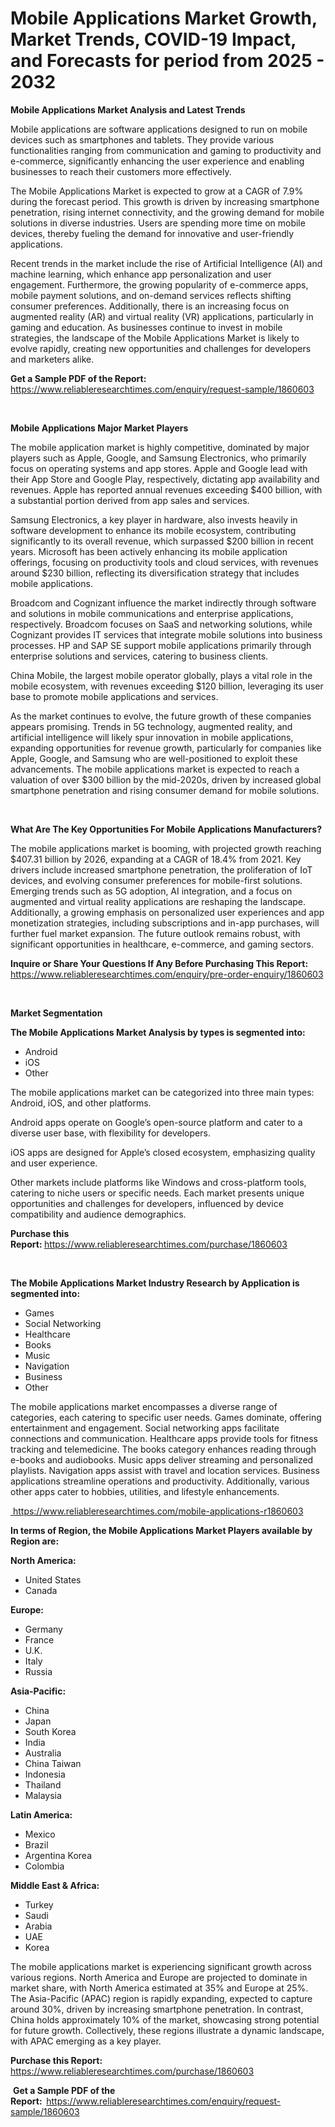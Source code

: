 <p><h1>Mobile Applications Market Growth, Market Trends, COVID-19 Impact, and Forecasts for period from 2025 - 2032</h1></p><p><strong>Mobile Applications Market Analysis and Latest Trends</strong></p>
<p><p>Mobile applications are software applications designed to run on mobile devices such as smartphones and tablets. They provide various functionalities ranging from communication and gaming to productivity and e-commerce, significantly enhancing the user experience and enabling businesses to reach their customers more effectively.</p><p>The Mobile Applications Market is expected to grow at a CAGR of 7.9% during the forecast period. This growth is driven by increasing smartphone penetration, rising internet connectivity, and the growing demand for mobile solutions in diverse industries. Users are spending more time on mobile devices, thereby fueling the demand for innovative and user-friendly applications.</p><p>Recent trends in the market include the rise of Artificial Intelligence (AI) and machine learning, which enhance app personalization and user engagement. Furthermore, the growing popularity of e-commerce apps, mobile payment solutions, and on-demand services reflects shifting consumer preferences. Additionally, there is an increasing focus on augmented reality (AR) and virtual reality (VR) applications, particularly in gaming and education. As businesses continue to invest in mobile strategies, the landscape of the Mobile Applications Market is likely to evolve rapidly, creating new opportunities and challenges for developers and marketers alike.</p></p>
<p><strong>Get a Sample PDF of the Report:&nbsp;</strong> <a href="https://www.reliableresearchtimes.com/enquiry/request-sample/1860603?utm_campaign=3356&utm_medium=2&utm_source=Github&utm_content=ia&utm_term=19042025&utm_id=mobile-applications">https://www.reliableresearchtimes.com/enquiry/request-sample/1860603</a></p>
<p>&nbsp;</p>
<p><strong>Mobile Applications Major Market Players</strong></p>
<p><p>The mobile application market is highly competitive, dominated by major players such as Apple, Google, and Samsung Electronics, who primarily focus on operating systems and app stores. Apple and Google lead with their App Store and Google Play, respectively, dictating app availability and revenues. Apple has reported annual revenues exceeding $400 billion, with a substantial portion derived from app sales and services.</p><p>Samsung Electronics, a key player in hardware, also invests heavily in software development to enhance its mobile ecosystem, contributing significantly to its overall revenue, which surpassed $200 billion in recent years. Microsoft has been actively enhancing its mobile application offerings, focusing on productivity tools and cloud services, with revenues around $230 billion, reflecting its diversification strategy that includes mobile applications.</p><p>Broadcom and Cognizant influence the market indirectly through software and solutions in mobile communications and enterprise applications, respectively. Broadcom focuses on SaaS and networking solutions, while Cognizant provides IT services that integrate mobile solutions into business processes. HP and SAP SE support mobile applications primarily through enterprise solutions and services, catering to business clients.</p><p>China Mobile, the largest mobile operator globally, plays a vital role in the mobile ecosystem, with revenues exceeding $120 billion, leveraging its user base to promote mobile applications and services.</p><p>As the market continues to evolve, the future growth of these companies appears promising. Trends in 5G technology, augmented reality, and artificial intelligence will likely spur innovation in mobile applications, expanding opportunities for revenue growth, particularly for companies like Apple, Google, and Samsung who are well-positioned to exploit these advancements. The mobile applications market is expected to reach a valuation of over $300 billion by the mid-2020s, driven by increased global smartphone penetration and rising consumer demand for mobile solutions.</p></p>
<p>&nbsp;</p>
<p><strong>What Are The Key Opportunities For Mobile Applications Manufacturers?</strong></p>
<p><p>The mobile applications market is booming, with projected growth reaching $407.31 billion by 2026, expanding at a CAGR of 18.4% from 2021. Key drivers include increased smartphone penetration, the proliferation of IoT devices, and evolving consumer preferences for mobile-first solutions. Emerging trends such as 5G adoption, AI integration, and a focus on augmented and virtual reality applications are reshaping the landscape. Additionally, a growing emphasis on personalized user experiences and app monetization strategies, including subscriptions and in-app purchases, will further fuel market expansion. The future outlook remains robust, with significant opportunities in healthcare, e-commerce, and gaming sectors.</p></p>
<p><strong>Inquire or Share Your Questions If Any Before Purchasing This Report:</strong> <a href="https://www.reliableresearchtimes.com/enquiry/pre-order-enquiry/1860603?utm_campaign=3356&utm_medium=2&utm_source=Github&utm_content=ia&utm_term=19042025&utm_id=mobile-applications">https://www.reliableresearchtimes.com/enquiry/pre-order-enquiry/1860603</a></p>
<p>&nbsp;</p>
<p><strong>Market Segmentation</strong></p>
<p><strong>The Mobile Applications Market Analysis by types is segmented into:</strong></p>
<p><ul><li>Android</li><li>iOS</li><li>Other</li></ul></p>
<p><p>The mobile applications market can be categorized into three main types: Android, iOS, and other platforms. </p><p>Android apps operate on Google’s open-source platform and cater to a diverse user base, with flexibility for developers. </p><p>iOS apps are designed for Apple’s closed ecosystem, emphasizing quality and user experience. </p><p>Other markets include platforms like Windows and cross-platform tools, catering to niche users or specific needs. Each market presents unique opportunities and challenges for developers, influenced by device compatibility and audience demographics.</p></p>
<p><strong>Purchase this Report:&nbsp;</strong><a href="https://www.reliableresearchtimes.com/purchase/1860603?utm_campaign=3356&utm_medium=2&utm_source=Github&utm_content=ia&utm_term=19042025&utm_id=mobile-applications">https://www.reliableresearchtimes.com/purchase/1860603</a></p>
<p>&nbsp;</p>
<p><strong>The Mobile Applications Market Industry Research by Application is segmented into:</strong></p>
<p><ul><li>Games</li><li>Social Networking</li><li>Healthcare</li><li>Books</li><li>Music</li><li>Navigation</li><li>Business</li><li>Other</li></ul></p>
<p><p>The mobile applications market encompasses a diverse range of categories, each catering to specific user needs. Games dominate, offering entertainment and engagement. Social networking apps facilitate connections and communication. Healthcare apps provide tools for fitness tracking and telemedicine. The books category enhances reading through e-books and audiobooks. Music apps deliver streaming and personalized playlists. Navigation apps assist with travel and location services. Business applications streamline operations and productivity. Additionally, various other apps cater to hobbies, utilities, and lifestyle enhancements.</p></p>
<p><a href="https://www.reliableresearchtimes.com/mobile-applications-r1860603?utm_campaign=3356&utm_medium=2&utm_source=Github&utm_content=ia&utm_term=19042025&utm_id=mobile-applications">&nbsp;https://www.reliableresearchtimes.com/mobile-applications-r1860603</a></p>
<p><strong>In terms of Region, the Mobile Applications Market Players available by Region are:</strong></p>
<p>
    <p> <strong> North America: </strong>
        <ul>
            <li>United States</li>
            <li>Canada</li>
        </ul>
        </p> 
    <p> <strong> Europe: </strong>
        <ul>
            <li>Germany</li>
            <li>France</li>
            <li>U.K.</li>
            <li>Italy</li>
            <li>Russia</li>
        </ul>
        </p> 
    <p> <strong> Asia-Pacific: </strong>
        <ul>
            <li>China</li>
            <li>Japan</li>
            <li>South Korea</li>
            <li>India</li>
            <li>Australia</li>
            <li>China Taiwan</li>
            <li>Indonesia</li>
            <li>Thailand</li>
            <li>Malaysia</li>
        </ul>
        </p> 
    <p> <strong> Latin America: </strong>
        <ul>
            <li>Mexico</li>
            <li>Brazil</li>
            <li>Argentina Korea</li>
            <li>Colombia</li>
        </ul>
        </p> 
    <p> <strong> Middle East & Africa: </strong>
        <ul>
            <li>Turkey</li>
            <li>Saudi</li>
            <li>Arabia</li>
            <li>UAE</li>
            <li>Korea</li>
        </ul>
    </p>
    </p>
<p><p>The mobile applications market is experiencing significant growth across various regions. North America and Europe are projected to dominate in market share, with North America estimated at 35% and Europe at 25%. The Asia-Pacific (APAC) region is rapidly expanding, expected to capture around 30%, driven by increasing smartphone penetration. In contrast, China holds approximately 10% of the market, showcasing strong potential for future growth. Collectively, these regions illustrate a dynamic landscape, with APAC emerging as a key player.</p></p>
<p><strong>Purchase this Report: </strong><a href="https://www.reliableresearchtimes.com/purchase/1860603?utm_campaign=3356&utm_medium=2&utm_source=Github&utm_content=ia&utm_term=19042025&utm_id=mobile-applications">https://www.reliableresearchtimes.com/purchase/1860603</a></p>
<p>&nbsp;<strong>Get a Sample PDF of the Report:&nbsp;&nbsp;</strong><a href="https://www.reliableresearchtimes.com/enquiry/request-sample/1860603?utm_campaign=3356&utm_medium=2&utm_source=Github&utm_content=ia&utm_term=19042025&utm_id=mobile-applications">https://www.reliableresearchtimes.com/enquiry/request-sample/1860603</a></p>
<p><strong></strong></p>
<p><p></p><p></p><p></p></p>